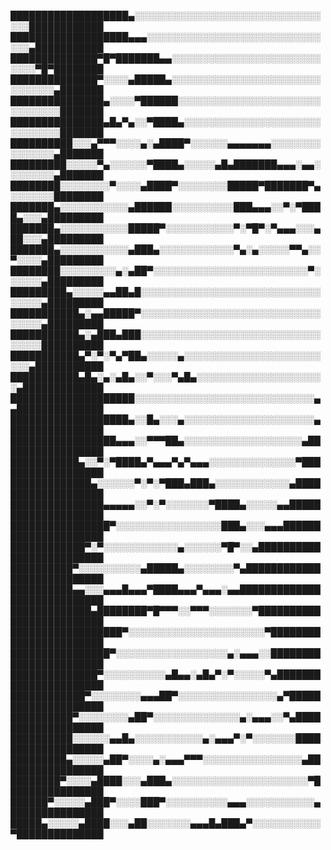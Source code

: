 ███████████████████▄░░░░░░░░░░░░░░░░░░░░░░░░░░░░░░░░░████████████
███████████████████▄▄▄░░░░░░░░░░░░░░░░░░░░░░░░░░░░░░░▄███████████
██████████████▀█▀███████▄▄░░░░░░░░░░░░░░░░░░░░░░░░░░░░▀█▀████████
██████████████▀░░░░▄█████▄░░░░░░░░░░░░░░░░░░░░░░░░░░░░░░░▄███████
███████████████▄░░░░▀██████░░░░░░░░░░░░░░░░░░░░░░░░░░░░░░░███████
███████████████▄█▄▀▄░░▀████▄░░░░░░░░░░░░░░░░░░░░░░░░░░░░░░███████
██████████░░░▄▀▀▀░░░░▄░▄████▀░░░░░░▄▄▄▄▄▄▄░░░░░░░░░░░░░░░▄███████
█████████░░░░░▀▄░░░░░░▀████▄░░░░░▄█▄███████▄▄▄░▄▄░░░░░░░░▄███████
████████░░░░░░░░▀░░░░▄████▀░░░░░░░░█████▀███████▀▄░░░░░░░████████
███████▄░░░░░░░░░░░▄██████░░░░░░░░░░███▄▄▄░░▀░▀████▄░░░▄█████████
███████▄░░░░░░░░░░░█████▀░░░░░░░░░░░▀░▀█▀░▀▄▄▄░░░▄██░░░▄█████████
███████▄░░░░░░░░░░░▄███▄░░░░░░░░░░░░▀▄░▄░░░░░▀▀▄░░▀░░░░▄█████████
████████░░░░░░░░░▄░▄██▀░░░░░░░░░░░░░░░░░░░░░░░░░▀░░░░░░▄█████████
█████████▄░░░░░▄▄██▄█░░░░░░░░░░░░░░░░░░░░░░░░░░░░░░░░░░▄█████████
███████████▄░▄▄█████▀░░░░░░░░░░░░░░░░░░░░░░░░░░░░░░░░░░▄█████████
███████████▄░▄███▄███░░░░░░░░░░░░░░░░░░░░░░░░░░░░░░░░░░██████████
███████████▄▀░▀░▀▄▀██▄░░░░░▄░░░░░░░░░░░░░░░░░░░░░░░░░▄███████████
███████████▄█▄░▄░▄█▄░░▀░░░▀▄█▄░░░░░░░░░░░░░░░░░░░░░▄█████████████
████████████████████░░░░░░░░░░░░░░░░░░░░░░░░░░░░░▄▄██████████████
███████████████████▄░░█▄░░░▄░░░░░░░░░░░░░░░░░░░░░▄███████████████
█████████████████▄▄▄░░▀▀▀██▄░░░░░░░░░░░░░░░░░░░▄█████████████████
███████████▄░░▀░▀████▄▀▄▄▄▀▄▀▄▄▄░░░░░░░░░░░░░░▀██████████████████
█████████████▄░░░░░░▀░▀░▀███▄███▄░░░░░░░░░░░░▄███████████████████
███████████████▄▄▄▄▄░░▀░▀░░░░░░░▀████▄░░░░░▄▄████████████████████
████████████████▀░░░░░░░░░░░░░░░░░███▄░░░▄▄▄█████████████████████
████████████▀░▀░░░░░░░░░░░░▄░░░░░░▀█▀░░▄█████████████████████████
██████████▀░░░░░░░░░░▄█████▄░░░░░░░░▀▄███████████████████████████
██████████▄▄░░░▄▄▄█▄▄▄▀████▄▄▄▀▄▄▄░▄▄████████████████████████████
█████████████▄████████▀█▀▀▀░░▀▀▀░░░░░░░▀█████████████████████████
██████████████████▀░░░░░░░░░░░░░░░░░░░░░░▀███████████████████████
████████████████▀░░░░░░░░░░░░░░░░░░▄░▄▄▄░░███████████████████████
██████████████▀░░░░░░░░░░▄█▄▄░▄█▄▀░▀░░░░░▀▄██████████████████████
████████████▀░░░░░░░░▄▄▄██▀░░░░░░░░░░░░░░░░▄▀████████████████████
██████████▀░░░░░░░░▄██▀░░░░░░░░░░░░░░▄░▄▄▄░░▀▄███████████████████
██████████░░░░░░▄▄█▄░░░░░░░░░░░▄░▄▄▄▀░▀░░░░░░░███████████████████
█████████▄░░░░░▄██▀░░░░▄░▄▄▄▀▀▀░░░░░░░░░░░░░░░░▄█████████████████
████████▀░░░░▄████░░░▄███▄░░░░░░░░░░░░░░░░░░░░░░▀████████████████
██████▀░░░░░▄███▀░░░░███▀░░░░░░░░░░▄▄▄░░░░░░░░░░░▄███████████████
█████▄░░░░░▄████░░░▄██░░░░░░░▄▄▄█▄███▄▀░░░░░░░░░░░▀██████████████

